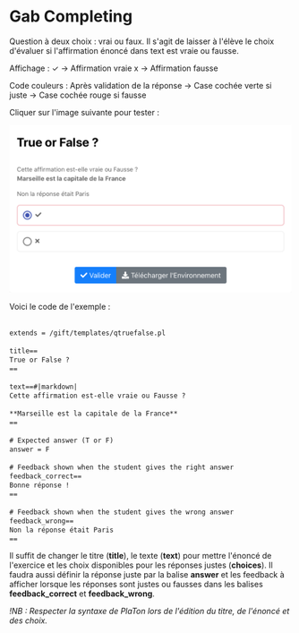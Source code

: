 # Gab Completing 

Question à deux choix : vrai ou faux. Il s'agit de laisser à l'élève le choix d'évaluer 
si l'affirmation énoncé dans text est vraie ou fausse. 

Affichage : 
✓ -> Affirmation vraie
x -> Affirmation fausse

Code couleurs : Après validation de la réponse 
-> Case cochée verte si juste
-> Case cochée rouge si fausse

Cliquer sur l'image suivante pour tester : 

[![image](TrueOrFalse.png)](https://pl.u-pem.fr/filebrowser/demo/33561/)

Voici le code de l'exemple : 

```{r}

extends = /gift/templates/qtruefalse.pl

title== 
True or False ?
==

text==#|markdown|
Cette affirmation est-elle vraie ou Fausse ? 

**Marseille est la capitale de la France**
==

# Expected answer (T or F)
answer = F

# Feedback shown when the student gives the right answer
feedback_correct==
Bonne réponse !
==

# Feedback shown when the student gives the wrong answer
feedback_wrong==
Non la réponse était Paris
==

```

Il suffit de changer le titre (**title**), le texte (**text**) pour mettre l'énoncé de l'exercice et les choix disponibles pour les réponses justes (**choices**).
Il faudra aussi définir la réponse juste par la balise **answer** et les feedback à afficher lorsque les réponses sont justes ou fausses dans les balises 
**feedback_correct** et **feedback_wrong**.

*!NB : Respecter la syntaxe de PlaTon lors de l'édition du titre, de l'énoncé et des choix.*
